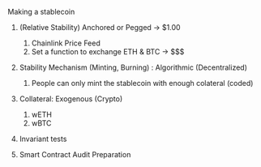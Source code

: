 Making a stablecoin
1. (Relative Stability) Anchored or Pegged -> $1.00
    1. Chainlink Price Feed
    2. Set a function to exchange ETH & BTC -> $$$ 
2. Stability Mechanism (Minting, Burning) : Algorithmic (Decentralized)
    1. People can only mint the stablecoin with enough colateral (coded)
3. Collateral: Exogenous (Crypto)
    1. wETH
    2. wBTC

1. Invariant tests
2. Smart Contract Audit Preparation